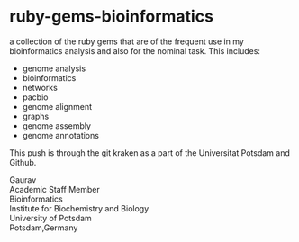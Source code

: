 # ruby-gems-bioinformatics
a collection of the ruby gems that are of the frequent use in my bioinformatics analysis and also for the nominal task. This includes: 
- genome analysis
- bioinformatics
- networks
- pacbio
- genome alignment
- graphs
- genome assembly
- genome annotations

This push is through the git kraken as a part of the Universitat Potsdam and Github. 

Gaurav \
Academic Staff Member \
Bioinformatics \
Institute for Biochemistry and Biology \
University of Potsdam \
Potsdam,Germany
